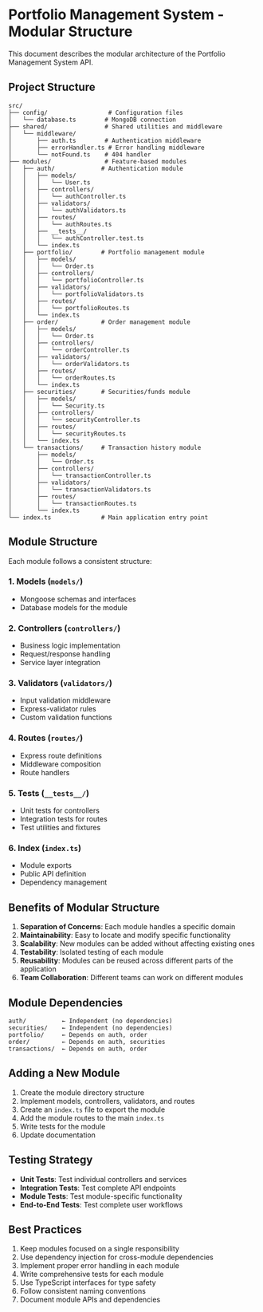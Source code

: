 # Portfolio Management System - Modular Structure

This document describes the modular architecture of the Portfolio Management System API.

## Project Structure

```
src/
├── config/                 # Configuration files
│   └── database.ts        # MongoDB connection
├── shared/                # Shared utilities and middleware
│   └── middleware/
│       ├── auth.ts        # Authentication middleware
│       ├── errorHandler.ts # Error handling middleware
│       └── notFound.ts    # 404 handler
├── modules/               # Feature-based modules
│   ├── auth/             # Authentication module
│   │   ├── models/
│   │   │   └── User.ts
│   │   ├── controllers/
│   │   │   └── authController.ts
│   │   ├── validators/
│   │   │   └── authValidators.ts
│   │   ├── routes/
│   │   │   └── authRoutes.ts
│   │   ├── __tests__/
│   │   │   └── authController.test.ts
│   │   └── index.ts
│   ├── portfolio/        # Portfolio management module
│   │   ├── models/
│   │   │   └── Order.ts
│   │   ├── controllers/
│   │   │   └── portfolioController.ts
│   │   ├── validators/
│   │   │   └── portfolioValidators.ts
│   │   ├── routes/
│   │   │   └── portfolioRoutes.ts
│   │   └── index.ts
│   ├── order/            # Order management module
│   │   ├── models/
│   │   │   └── Order.ts
│   │   ├── controllers/
│   │   │   └── orderController.ts
│   │   ├── validators/
│   │   │   └── orderValidators.ts
│   │   ├── routes/
│   │   │   └── orderRoutes.ts
│   │   └── index.ts
│   ├── securities/       # Securities/funds module
│   │   ├── models/
│   │   │   └── Security.ts
│   │   ├── controllers/
│   │   │   └── securityController.ts
│   │   ├── routes/
│   │   │   └── securityRoutes.ts
│   │   └── index.ts
│   └── transactions/     # Transaction history module
│       ├── models/
│       │   └── Order.ts
│       ├── controllers/
│       │   └── transactionController.ts
│       ├── validators/
│       │   └── transactionValidators.ts
│       ├── routes/
│       │   └── transactionRoutes.ts
│       └── index.ts
└── index.ts              # Main application entry point
```

## Module Structure

Each module follows a consistent structure:

### 1. Models (`models/`)
- Mongoose schemas and interfaces
- Database models for the module

### 2. Controllers (`controllers/`)
- Business logic implementation
- Request/response handling
- Service layer integration

### 3. Validators (`validators/`)
- Input validation middleware
- Express-validator rules
- Custom validation functions

### 4. Routes (`routes/`)
- Express route definitions
- Middleware composition
- Route handlers

### 5. Tests (`__tests__/`)
- Unit tests for controllers
- Integration tests for routes
- Test utilities and fixtures

### 6. Index (`index.ts`)
- Module exports
- Public API definition
- Dependency management

## Benefits of Modular Structure

1. **Separation of Concerns**: Each module handles a specific domain
2. **Maintainability**: Easy to locate and modify specific functionality
3. **Scalability**: New modules can be added without affecting existing ones
4. **Testability**: Isolated testing of each module
5. **Reusability**: Modules can be reused across different parts of the application
6. **Team Collaboration**: Different teams can work on different modules

## Module Dependencies

```
auth/          ← Independent (no dependencies)
securities/    ← Independent (no dependencies)
portfolio/     ← Depends on auth, order
order/         ← Depends on auth, securities
transactions/  ← Depends on auth, order
```

## Adding a New Module

1. Create the module directory structure
2. Implement models, controllers, validators, and routes
3. Create an `index.ts` file to export the module
4. Add the module routes to the main `index.ts`
5. Write tests for the module
6. Update documentation

## Testing Strategy

- **Unit Tests**: Test individual controllers and services
- **Integration Tests**: Test complete API endpoints
- **Module Tests**: Test module-specific functionality
- **End-to-End Tests**: Test complete user workflows

## Best Practices

1. Keep modules focused on a single responsibility
2. Use dependency injection for cross-module dependencies
3. Implement proper error handling in each module
4. Write comprehensive tests for each module
5. Use TypeScript interfaces for type safety
6. Follow consistent naming conventions
7. Document module APIs and dependencies 